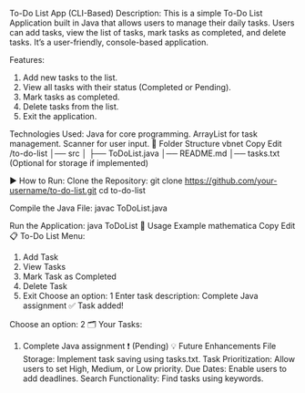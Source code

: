 To-Do List App (CLI-Based)
 Description:
This is a simple To-Do List Application built in Java that allows users to manage their daily tasks. Users can add tasks, view the list of tasks, mark tasks as completed, and delete tasks. It’s a user-friendly, console-based application.

 Features:
1. Add new tasks to the list.
2. View all tasks with their status (Completed or Pending).
3. Mark tasks as completed.
4. Delete tasks from the list.
5. Exit the application.

 Technologies Used:
Java for core programming.
ArrayList for task management.
Scanner for user input.
📂 Folder Structure
vbnet
Copy
Edit
/to-do-list
│── src
│   ├── ToDoList.java
│── README.md
│── tasks.txt (Optional for storage if implemented)


▶️ How to Run:
Clone the Repository:
git clone https://github.com/your-username/to-do-list.git
cd to-do-list

Compile the Java File:
javac ToDoList.java

Run the Application:
java ToDoList
📌 Usage Example
mathematica
Copy
Edit
📋 To-Do List Menu:
1. Add Task
2. View Tasks
3. Mark Task as Completed
4. Delete Task
5. Exit
Choose an option: 1
Enter task description: Complete Java assignment
✅ Task added!

Choose an option: 2
🗂️ Your Tasks:
1. Complete Java assignment ❗ (Pending)
💡 Future Enhancements
File Storage: Implement task saving using tasks.txt.
Task Prioritization: Allow users to set High, Medium, or Low priority.
Due Dates: Enable users to add deadlines.
Search Functionality: Find tasks using keywords.